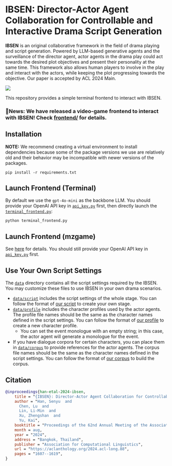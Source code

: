 # IBSEN: Director-Actor Agent Collaboration for Controllable and Interactive Drama Script Generation

**IBSEN** is an original collaborative framework in the field of drama playing and script generation. Powered by LLM-based generative agents and the surveillance of the director agent, actor agents in the drama play could act towards the desired plot objectives and present their personality at the same time. This framework also allows human players to involve in the play and interact with the actors, while keeping the plot progressing towards the objective. Our paper is accepted by ACL 2024 Main. 

![](https://i.imgur.com/6dZHh52.png)

This repository provides a simple terminal frontend to interact with IBSEN.

### 🎉News: We have released a video-game frontend to interact with IBSEN! Check [frontend/](frontend/) for details.

## Installation
**NOTE:** We recommend creating a virtual environment to install dependencies because some of the package versions we use are relatively old and their behavior may be incompatible with newer versions of the packages.
```
pip install -r requirements.txt
```

## Launch Frontend (Terminal)
By default we use the `gpt-4o-mini` as the backbone LLM. You should provide your OpenAI API key in [`api_key.py`](api_key.py) first, then directly launch the [`terminal_frontend.py`](terminal_frontend.py):
```
python terminal_frontend.py
```

## Launch Frontend (mzgame)
See [here](frontend/README.md) for details. You should still provide your OpenAI API key in [`api_key.py`](api_key.py) first.

## Use Your Own Script Settings
The [`data`](data) directory contains all the script settings required by the IBSEN. You may customize these files to use IBSEN in your own drama scenarios.
- [`data/script`](data/script) includes the script settings of the whole stage. You can follow the format of [our script](data/script/hedda_gabler_modern.json) to create your own stage.
- [`data/profile`](data/profile) includes the character profiles used by the actor agents. The profile file names should be the same as the character names defined in the script settings. You can follow the format of [our profile](data/profile/Hedda%20Gai.json) to create a new character profile.
  - You can set the event monologue with an empty string; in this case, the actor agent will generate a monologue for the event.
- If you have dialogue corpora for certain characters, you can place them in [`data/corpus`](data/corpus/) to provide references for the actor agents. The corpus file names should be the same as the character names defined in the script settings. You can follow the format of [our corpus](data/corpus/example.csv) to build the corpus.

## Citation
```bibtex
@inproceedings{han-etal-2024-ibsen,
    title = "{IBSEN}: Director-Actor Agent Collaboration for Controllable and Interactive Drama Script Generation",
    author = "Han, Senyu  and
      Chen, Lu  and
      Lin, Li-Min  and
      Xu, Zhengshan  and
      Yu, Kai",
    booktitle = "Proceedings of the 62nd Annual Meeting of the Association for Computational Linguistics (Volume 1: Long Papers)",
    month = aug,
    year = "2024",
    address = "Bangkok, Thailand",
    publisher = "Association for Computational Linguistics",
    url = "https://aclanthology.org/2024.acl-long.88",
    pages = "1607--1619",
}
```
